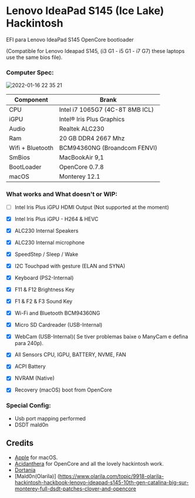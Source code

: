 # Lenovo IdeaPad S145 (Ice Lake) Hackintosh


EFI para Lenovo IdeaPad S145 OpenCore bootloader

(Compatible for Lenovo Ideapad S145, (i3 G1 - i5 G1 - i7 G7) these laptops use the same bios file).

### Computer Spec:

![2022-01-16 22 35 21](https://user-images.githubusercontent.com/84999586/149687676-6ba8de5d-1e76-4779-a5eb-34265b68973d.jpg)

| Component        | Brank                              |
| ---------------- | ---------------------------------- |
| CPU              | Intel i7 1065G7 (4C-8T 8MB ICL)    |
| iGPU             | Intel® Iris Plus Graphics          |
| Audio            | Realtek ALC230                     |
| Ram              | 20 GB DDR4 2667 Mhz                |
| Wifi + Bluetooth | BCM94360NG (Broandcom FENVI)       |
| SmBios           | MacBookAir 9,1                     |
| BootLoader       | OpenCore 0.7.8                     |
| macOS            | Monterey 12.1                      |


### What works and What doesn't or WIP:

- [ ] Intel Iris Plus iGPU HDMI Output (Not supported at the moment)
- [x] Intel Iris Plus iGPU - H264 & HEVC
- [x] ALC230 Internal Speakers
- [x] ALC230 Internal microphone
- [x] SpeedStep / Sleep / Wake
- [x] I2C Touchpad with gesture (ELAN and SYNA)
- [x] Keyboard (PS2-Internal)
- [x] F11 & F12 Brightness Key
- [x] F1 & F2 & F3 Sound Key
- [x] Wi-Fi and Bluetooth BCM94360NG
- [x] Micro SD Cardreader (USB-Internal)
- [x] WebCam (USB-Internal)( Se tiver problemas baixe o ManyCam e defina para 240p).
- [x] All Sensors CPU, IGPU, BATTERY, NVME, FAN
- [x] ACPI Battery
- [x] NVRAM (Native)
- [x] Recovery (macOS) boot from OpenCore


### Special Config:

- Usb port mapping performed
- DSDT mald0n

## Credits

- [Apple](https://apple.com) for macOS.
- [Acidanthera](https://github.com/acidanthera) for OpenCore and all the lovely hackintosh work.
- [Dortania](https://dortania.github.io/OpenCore-Install-Guide/config-laptop.plist/icelake.html)
- [Mald0n(Olarila)] (https://www.olarila.com/topic/9918-olarila-hackintosh-hackbook-lenovo-ideapad-s145-10th-gen-catalina-big-sur-monterey-full-dsdt-patches-clover-and-opencore
